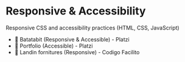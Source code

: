 # Responsive & Accessibility

Responsive CSS and accessibility practices (HTML, CSS, JavaScript)

- 📂 Batatabit (Responsive & Accessible) - Platzi
- 📂 Portfolio (Accessible) - Platzi
- 📂 Landin fornitures (Responsive) - Codigo Facilito
